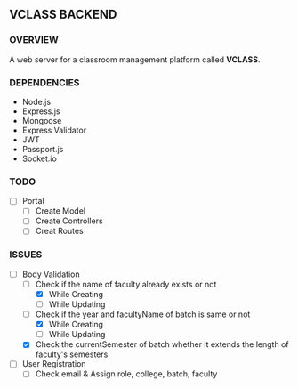 ## VCLASS BACKEND

### OVERVIEW
A web server for a classroom management platform called **VCLASS**.

### DEPENDENCIES
- Node.js
- Express.js
- Mongoose
- Express Validator
- JWT
- Passport.js
- Socket.io

### TODO
- [ ] Portal 
  - [ ] Create Model
  - [ ] Create Controllers
  - [ ] Creat Routes

### ISSUES
- [ ] Body Validation
  - [ ] Check if the name of faculty already exists or not
    - [x] While Creating
    - [ ] While Updating 
  - [ ] Check if the year and facultyName of batch is same or not
    - [x] While Creating
    - [ ] While Updating
  - [x] Check the currentSemester of batch whether it extends the length of faculty's semesters
- [ ] User Registration
  - [ ] Check email & Assign role, college, batch, faculty